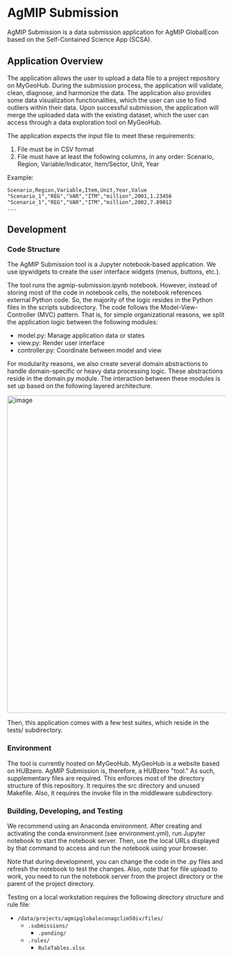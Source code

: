 # AgMIP Submission

AgMIP Submission is a data submission application for AgMIP GlobalEcon based on the Self-Contained Science App (SCSA).

## Application Overview

The application allows the user to upload a data file to a project repository on MyGeoHub. During the submission process, the application will validate, clean, diagnose, and harmonize the data. The application also provides some data visualization functionalities, which the user can use to find outliers within their data. Upon successful submission, the application will merge the uploaded data with the existing dataset, which the user can access through a data exploration tool on MyGeoHub.

The application expects the input file to meet these requirements:

1. File must be in CSV format
2. File must have at least the following columns, in any order: Scenario, Region, Variable/Indicator, Item/Sector, Unit, Year

Example:

```
Scenario,Region,Variable,Item,Unit,Year,Value
"Scenario_1","REG","VAR","ITM","million",2001,1.23456
"Scenario_1","REG","VAR","ITM","million",2002,7.89012
...
```

## Development

### Code Structure

The AgMIP Submission tool is a Jupyter notebook-based application. We use ipywidgets to create the user interface widgets (menus, buttons, etc.).

The tool runs the agmip-submission.ipynb notebook. However, instead of storing most of the code in notebook cells, the notebook references external Python code. So, the majority of the logic resides in the Python files in the scripts subdirectory. The code follows the Model-View-Controller (MVC) pattern. That is, for simple organizational reasons, we split the application logic between the following modules:

- model.py: Manage application data or states
- view.py: Render user interface
- controller.py: Coordinate between model and view

For modularity reasons, we also create several domain abstractions to handle domain-specific or heavy data processing logic. These abstractions reside in the domain.py module. The interaction between these modules is set up based on the following layered architecture.

<img width="731" alt="image" src="https://user-images.githubusercontent.com/42981908/128767707-0902448a-0a3e-4399-840b-60cb487d063c.png">

Then, this application comes with a few test suites, which reside in the tests/ subdirectory.

### Environment

The tool is currently hosted on MyGeoHub. MyGeoHub is a website based on HUBzero. AgMIP Submission is, therefore, a HUBzero "tool." As such, supplementary files are required. This enforces most of the directory structure of this repository. It requires the src directory and unused Makefile. Also, it requires the invoke file in the middleware subdirectory.

### Building, Developing, and Testing

We recommend using an Anaconda environment. After creating and activating the conda environment (see environment.yml), run Jupyter notebook to start the notebook server. Then, use the local URLs displayed by that command to access and run the notebook using your browser.

Note that during development, you can change the code in the .py files and refresh the notebook to test the changes. Also, note that for file upload to work, you need to run the notebook server from the project directory or the parent of the project directory.

Testing on a local workstation requires the following directory structure and rule file:

- `/data/projects/agmipglobaleconagclim50iv/files/`
    - `.submissions/`
        - `.pending/` 
    - `.rules/`
        - `RuleTables.xlsx`